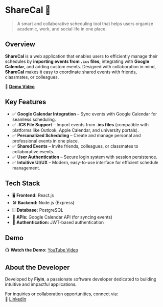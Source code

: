 # **ShareCal** 📅  

> A smart and collaborative scheduling tool that helps users organize academic, work, and social life in one place.  

## **Overview**  
**ShareCal** is a web application that enables users to efficiently manage their schedules by **importing events from `.ics` files**, integrating with **Google Calendar**, and adding custom events. Designed with collaboration in mind, **ShareCal** makes it easy to coordinate shared events with friends, classmates, or colleagues.  

🎥 **[Demo Video](https://youtu.be/ZkycKe2C5_s)** 

## **Key Features**  
- ✅ **Google Calendar Integration** – Sync events with Google Calendar for seamless scheduling.  
- ✅ **.ICS File Support** – Import events from **.ics files** (compatible with platforms like Outlook, Apple Calendar, and university portals).  
- ✅ **Personalized Scheduling** – Create and manage personal and professional events in one place.  
- ✅ **Shared Events** – Invite friends, colleagues, or classmates to collaborative events.  
- ✅ **User Authentication** – Secure login system with session persistence.  
- ✅ **Intuitive UI/UX** – Modern, easy-to-use interface for efficient schedule management.  

## **Tech Stack**  
- 🖥 **Frontend:** React.js  
- 🛠 **Backend:** Node.js (Express)  
- 🗄 **Database:** PostgreSQL  
- 🔗 **APIs:** Google Calendar API (for syncing events)  
- 🔐 **Authentication:** JWT-based authentication  

## **Demo**  
📺 **Watch the Demo:** [YouTube Video](https://youtu.be/ZkycKe2C5_s)

## **About the Developer**  
Developed by **Fiyin**, a passionate software developer dedicated to building intuitive and impactful applications.  

For inquiries or collaboration opportunities, connect via:  
🔗 [LinkedIn](https://www.linkedin.com/in/fiyinfoluwa-afolayan/)  
